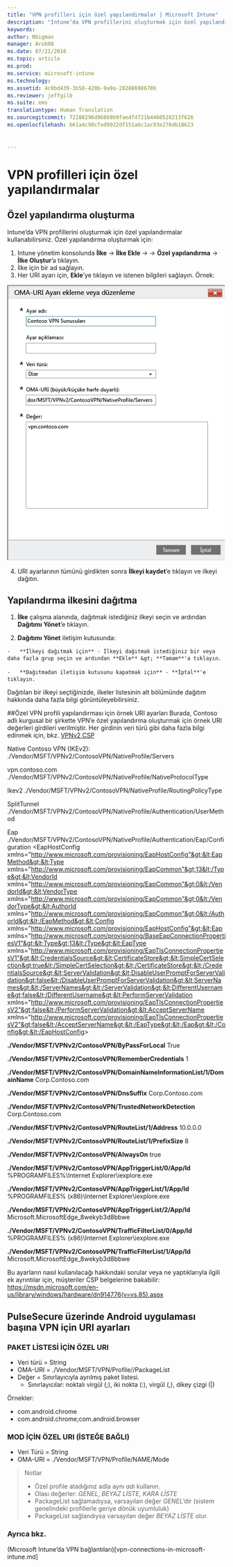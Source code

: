 ```yaml
---
title: "VPN profilleri için özel yapılandırmalar | Microsoft Intune"
description: "Intune’da VPN profillerini oluşturmak için özel yapılandırmalar kullanın."
keywords: 
author: Nbigman
manager: Arob98
ms.date: 07/21/2016
ms.topic: article
ms.prod: 
ms.service: microsoft-intune
ms.technology: 
ms.assetid: 4c0bd439-3b58-420b-9a9a-282886986786
ms.reviewer: jeffgilb
ms.suite: ems
translationtype: Human Translation
ms.sourcegitcommit: 72288296d966b9b9fae4fd721b4460528213f626
ms.openlocfilehash: b61a4c90cfed9922df151a6c1ac93e276db18623


---
```


# VPN profilleri için özel yapılandırmalar

## Özel yapılandırma oluşturma
Intune’da VPN profillerini oluşturmak için özel yapılandırmalar kullanabilirsiniz. Özel yapılandırma oluşturmak için:

   1. Intune yönetim konsolunda **İlke** -> **İlke Ekle** -> *<Expand platform>* -> **Özel yapılandırma** -> **İlke Oluştur**’a tıklayın.
   2. İlke için bir ad sağlayın.
   3. Her URI ayarı için, **Ekle**’ye tıklayın ve istenen bilgileri sağlayın. Örnek:

   ![VPN profili özel yapılandırması iletişim kutusu](./media/Intune_Add_VPN_URI.png)

   4.  URI ayarlarının tümünü girdikten sonra **İlkeyi kaydet**’e tıklayın ve ilkeyi dağıtın.

## Yapılandırma ilkesini dağıtma

1.   **İlke** çalışma alanında, dağıtmak istediğiniz ilkeyi seçin ve ardından **Dağıtımı Yönet**’e tıklayın.

2.   **Dağıtımı Yönet** iletişim kutusunda:

    -   **İlkeyi dağıtmak için** - İlkeyi dağıtmak istediğiniz bir veya daha fazla grup seçin ve ardından **Ekle** &gt; **Tamam**'a tıklayın.

    -   **Dağıtmadan iletişim kutusunu kapatmak için** - **İptal**'e tıklayın.

Dağıtılan bir ilkeyi seçtiğinizde, ilkeler listesinin alt bölümünde dağıtım hakkında daha fazla bilgi görüntüleyebilirsiniz.

##Özel VPN profili yapılandırması için örnek URI ayarları
Burada, Contoso adlı kurgusal bir şirkette VPN’e özel yapılandırma oluşturmak için örnek URI değerleri girdileri verilmiştir. Her girdinin veri türü gibi daha fazla bilgi edinmek için, bkz. [VPNv2 CSP](https://msdn.microsoft.com/en-us/library/windows/hardware/dn914776.aspx)

Native Contoso VPN (IKEv2): ./Vendor/MSFT/VPNv2/ContosoVPN/NativeProfile/Servers

vpn.contoso.com ./Vendor/MSFT/VPNv2/ContosoVPN/NativeProfile/NativeProtocolType

Ikev2 ./Vendor/MSFT/VPNv2/ContosoVPN/NativeProfile/RoutingPolicyType

SplitTunnel ./Vendor/MSFT/VPNv2/ContosoVPN/NativeProfile/Authentication/UserMethod

Eap ./Vendor/MSFT/VPNv2/ContosoVPN/NativeProfile/Authentication/Eap/Configuration &lt;EapHostConfig xmlns="http://www.microsoft.com/provisioning/EapHostConfig"&gt;&lt;EapMethod&gt;&lt;Type xmlns="http://www.microsoft.com/provisioning/EapCommon"&gt;13&lt;/Type&gt;&lt;VendorId xmlns="http://www.microsoft.com/provisioning/EapCommon"&gt;0&lt;/VendorId&gt;&lt;VendorType xmlns="http://www.microsoft.com/provisioning/EapCommon"&gt;0&lt;/VendorType&gt;&lt;AuthorId xmlns="http://www.microsoft.com/provisioning/EapCommon"&gt;0&lt;/AuthorId&gt;&lt;/EapMethod&gt;&lt;Config xmlns="http://www.microsoft.com/provisioning/EapHostConfig"&gt;&lt;Eap xmlns="http://www.microsoft.com/provisioning/BaseEapConnectionPropertiesV1"&gt;&lt;Type&gt;13&lt;/Type&gt;&lt;EapType xmlns="http://www.microsoft.com/provisioning/EapTlsConnectionPropertiesV1"&gt;&lt;CredentialsSource&gt;&lt;CertificateStore&gt;&lt;SimpleCertSelection&gt;true&lt;/SimpleCertSelection&gt;&lt;/CertificateStore&gt;&lt;/CredentialsSource&gt;&lt;ServerValidation&gt;&lt;DisableUserPromptForServerValidation&gt;false&lt;/DisableUserPromptForServerValidation&gt;&lt;ServerNames&gt;&lt;/ServerNames&gt;&lt;/ServerValidation&gt;&lt;DifferentUsername&gt;false&lt;/DifferentUsername&gt;&lt;PerformServerValidation xmlns="http://www.microsoft.com/provisioning/EapTlsConnectionPropertiesV2"&gt;false&lt;/PerformServerValidation&gt;&lt;AcceptServerName xmlns="http://www.microsoft.com/provisioning/EapTlsConnectionPropertiesV2"&gt;false&lt;/AcceptServerName&gt;&lt;/EapType&gt;&lt;/Eap&gt;&lt;/Config&gt;&lt;/EapHostConfig&gt;

**./Vendor/MSFT/VPNv2/ContosoVPN/ByPassForLocal** True

**./Vendor/MSFT/VPNv2/ContosoVPN/RememberCredentials** 1

**./Vendor/MSFT/VPNv2/ContosoVPN/DomainNameInformationList/1/DomainName** Corp.Contoso.com

**./Vendor/MSFT/VPNv2/ContosoVPN/DnsSuffix** Corp.Contoso.com

**./Vendor/MSFT/VPNv2/ContosoVPN/TrustedNetworkDetection** Corp.Contoso.com

**./Vendor/MSFT/VPNv2/ContosoVPN/RouteList/1/Address** 10.0.0.0

**./Vendor/MSFT/VPNv2/ContosoVPN/RouteList/1/PrefixSize** 8

**./Vendor/MSFT/VPNv2/ContosoVPN/AlwaysOn** true

**./Vendor/MSFT/VPNv2/ContosoVPN/AppTriggerList/0/App/Id** %PROGRAMFILES%\Internet Explorer\iexplore.exe

**./Vendor/MSFT/VPNv2/ContosoVPN/AppTriggerList/1/App/Id** %PROGRAMFILES% (x86)\Internet Explorer\iexplore.exe

**./Vendor/MSFT/VPNv2/ContosoVPN/AppTriggerList/2/App/Id** Microsoft.MicrosoftEdge_8wekyb3d8bbwe

**./Vendor/MSFT/VPNv2/ContosoVPN/TrafficFilterList/0/App/Id** %PROGRAMFILES% (x86)\Internet Explorer\iexplore.exe

**./Vendor/MSFT/VPNv2/ContosoVPN/TrafficFilterList/1/App/Id** Microsoft.MicrosoftEdge_8wekyb3d8bbwe

Bu ayarların nasıl kullanılacağı hakkındaki sorular veya ne yaptıklarıyla ilgili ek ayrıntılar için, müşteriler CSP belgelerine bakabilir: https://msdn.microsoft.com/en-us/library/windows/hardware/dn914776(v=vs.85).aspx

## PulseSecure üzerinde Android uygulaması başına VPN için URI ayarları
### PAKET LİSTESİ İÇİN ÖZEL URI 
-  Veri türü = String
-  OMA-URI = ./Vendor/MSFT/VPN/Profile/<Name>/PackageList 
-  Değer = Sınırlayıcıyla ayrılmış paket listesi.
   - Sınırlayıcılar:  noktalı virgül (;), iki nokta (:), virgül (,), dikey çizgi (|)

Örnekler: 
- com.android.chrome
- com.android.chrome;com.android.browser

### MOD İÇİN ÖZEL URI (İSTEĞE BAĞLI)
- Veri Türü = String
- OMA-URI = ./Vendor/MSFT/VPN/Profile/NAME/Mode 

> Notlar
> - Özel profile atadığınız adla aynı *adı* kullanın.
> - Olası değerler: *GENEL*, *BEYAZ LİSTE*, *KARA LİSTE*
> - PackageList sağlamadıysa, varsayılan değer *GENEL*’dir (sistem genelindeki profillerle geriye dönük uyumluluk)
> - PackageList sağlandıysa varsayılan değer *BEYAZ LİSTE* olur.


### Ayrıca bkz.
(Microsoft Intune’da VPN bağlantıları)[vpn-connections-in-microsoft-intune.md]



<!--HONumber=Jul16_HO3-->


